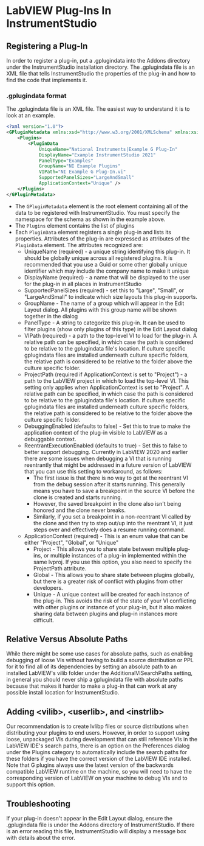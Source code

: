 # LabVIEW Plug-Ins In InstrumentStudio

## Registering a Plug-In
In order to register a plug-in, put a .gplugindata into the Addons directory under the InstrumentStudio installation directory. The .gplugindata file is an XML file that tells InstrumentStudio the properties of the plug-in and how to find the code that implements it.

### .gplugindata format
The .gplugindata file is an XML file. The easiest way to understand it is to look at an example.
```xml
<?xml version="1.0"?>
<GPluginMetadata xmlns:xsd="http://www.w3.org/2001/XMLSchema" xmlns:xsi="http://www.w3.org/2001/XMLSchema-instance" xmlns="http://www.ni.com/InstrumentStudio/GPluginMetadata">
	<Plugins>
		<PluginData 
			UniqueName="National Instruments|Example G Plug-In"
			DisplayName="Example InstrumentStudio 2021"
			PanelType="Examples"
			GroupName="NI Example Plugins"
			VIPath="NI Example G Plug-In.vi"
			SupportedPanelSizes="LargeAndSmall"
			ApplicationContext="Unique" />
	</Plugins>
</GPluginMetadata>
```

* The `GPluginMetadata` element is the root element containing all of the data to be registered with InstrumentStudio. You must specify the namespace for the schema as shown in the example above.
* The `Plugins` element contains the list of plugins
* Each `PluginData` element registers a single plug-in and lists its properties. Attributes of the plug-in are expressed as attributes of the `PluginData` element. The attributes recognized are:
    * UniqueName (required) - a unique string identifying this plug-in. It should be globally unique across all registered plugins. It is recommended that you use a Guid or some other globally unique identifier which may include the company name to make it unique
    * DisplayName (required) - a name that will be displayed to the user for the plug-in in all places in InstrumentStudio
    * SupportedPanelSizes (required) - set this to "Large", "Small", or "LargeAndSmall" to indicate which size layouts this plug-in supports.
    * GroupName - The name of a group which will appear in the Edit Layout dialog. All plugins with this group name will be shown together in the dialog
    * PanelType - A string to categorize this plug-in. It can be used to filter plugins (show only plugins of this type) in 
    the Edit Layout dialog
    * VIPath (required) - a path to the top-level VI to load for the plug-in. A relative path can be
    specified, in which case the path is considered to be relative to the gplugindata file's location. If culture
    specific gplugindata files are installed underneath culture specific folders, the relative path is considered
    to be relative to the folder above the culture specific folder.
    * ProjectPath (required if ApplicationContext is set to "Project") - a path to the LabVIEW project in which to load the top-level VI.
    This setting only applies when ApplicationContext is set to "Project".
    A relative path can be
    specified, in which case the path is considered to be relative to the gplugindata file's location. If culture
    specific gplugindata files are installed underneath culture specific folders, the relative path is considered
    to be relative to the folder above the culture specific folder.
    * DebuggingEnabled (defaults to false) - Set this to true to make the application context of the plug-in visible to LabVIEW as a debuggable context.
    * ReentrantExecutionEnabled (defaults to true) - Set this to false to better support debugging. Currently in LabVIEW 2020 and earlier there are some issues when debugging
    a VI that is running reentrantly that might be addressed in a future version of LabVIEW that you can use this setting to workaround, as follows:
      * The first issue is that there is no way to get at the reentrant VI from the debug session after it starts running. This generally means you have to save a breakpoint in the source VI before the clone is created and starts running.
      * However, the saved breakpoint in the clone also isn't being honored and the clone never breaks.
      * Similarly, if you set a breakpoint in a non-reentrant VI called by the clone and then try to step out/up into the reentrant VI, it just steps over and effectively does a resume running command.
    * ApplicationContext (required) - This is an enum value that can be either "Project", "Global", or "Unique"
      * Project - This allows you to share state between multiple plug-ins, or multiple instances of a plug-in implemented within the same lvproj. If you use this option, you also need to specify the ProjectPath attribute.
      * Global - This allows you to share state between plugins globally, but there is a greater risk of conflict with plugins from other developers.
      * Unique - A unique context will be created for each instance of the plug-in. This avoids the risk of the state of your VI conflicting with other plugins or instance of your plug-in, but it also makes sharing data between plugins and plug-in instances more difficult.

## Relative Versus Absolute Paths
While there might be some use cases for absolute paths, such as enabling debugging of loose VIs without having to build a source distribution or PPL for it to find all of its
dependencies by setting an absolute path to an installed LabVIEW's vilib folder under the AdditionalVISearchPaths setting, in general you should never ship
a gplugindata file with absolute paths because that makes it harder to make a plug-in that can work at any possible install location for InstrumentStudio.

## Adding &lt;vilib&gt;, &lt;userlib&gt;, and &lt;instrlib&gt;
Our recommendation is to create lvlibp files or source distributions when distributing your plugins to end users. However, in order to support
using loose, unpackaged VIs during development that can still reference VIs in the LabVIEW IDE's search paths, there is an option on the Preferences
dialog under the Plugins category to automatically include the search paths for these folders if you have the correct version of the LabVIEW IDE
installed. Note that G plugins always use the latest version of the backwards compatible LabVIEW runtime on the machine, so you will need to have
the corresponding version of LabVIEW on your machine to debug VIs and to support this option.

## Troubleshooting
If your plug-in doesn't appear in the Edit Layout dialog, ensure the .gplugindata file is under the Addons directory of InstrumentStudio. If there is an error reading this file, InstrumentStudio will display a message box with details about the error.